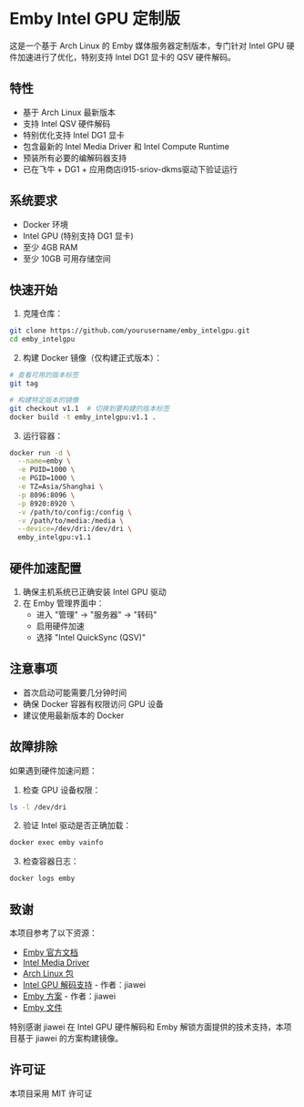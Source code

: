 # Emby Intel GPU 定制版

这是一个基于 Arch Linux 的 Emby 媒体服务器定制版本，专门针对 Intel GPU 硬件加速进行了优化，特别支持 Intel DG1 显卡的 QSV 硬件解码。

## 特性

- 基于 Arch Linux 最新版本
- 支持 Intel QSV 硬件解码
- 特别优化支持 Intel DG1 显卡
- 包含最新的 Intel Media Driver 和 Intel Compute Runtime
- 预装所有必要的编解码器支持
- 已在飞牛 + DG1 + 应用商店i915-sriov-dkms驱动下验证运行

## 系统要求

- Docker 环境
- Intel GPU (特别支持 DG1 显卡)
- 至少 4GB RAM
- 至少 10GB 可用存储空间

## 快速开始

1. 克隆仓库：
```bash
git clone https://github.com/yourusername/emby_intelgpu.git
cd emby_intelgpu
```

2. 构建 Docker 镜像（仅构建正式版本）：
```bash
# 查看可用的版本标签
git tag

# 构建特定版本的镜像
git checkout v1.1  # 切换到要构建的版本标签
docker build -t emby_intelgpu:v1.1 .
```

3. 运行容器：
```bash
docker run -d \
  --name=emby \
  -e PUID=1000 \
  -e PGID=1000 \
  -e TZ=Asia/Shanghai \
  -p 8096:8096 \
  -p 8920:8920 \
  -v /path/to/config:/config \
  -v /path/to/media:/media \
  --device=/dev/dri:/dev/dri \
  emby_intelgpu:v1.1
```

## 硬件加速配置

1. 确保主机系统已正确安装 Intel GPU 驱动
2. 在 Emby 管理界面中：
   - 进入 "管理" -> "服务器" -> "转码"
   - 启用硬件加速
   - 选择 "Intel QuickSync (QSV)"

## 注意事项

- 首次启动可能需要几分钟时间
- 确保 Docker 容器有权限访问 GPU 设备
- 建议使用最新版本的 Docker

## 故障排除

如果遇到硬件加速问题：

1. 检查 GPU 设备权限：
```bash
ls -l /dev/dri
```

2. 验证 Intel 驱动是否正确加载：
```bash
docker exec emby vainfo
```

3. 检查容器日志：
```bash
docker logs emby
```

## 致谢

本项目参考了以下资源：
- [Emby 官方文档](https://github.com/MediaBrowser/Emby.Releases)
- [Intel Media Driver](https://github.com/intel/media-driver)
- [Arch Linux 包](https://archlinux.org/packages/extra/x86_64/emby-server)
- [Intel GPU 解码支持](https://blog.jiawei.xin/?p=1902) - 作者：jiawei
- [Emby 方案](https://blog.jiawei.xin/?p=469) - 作者：jiawei
- [Emby 文件](https://cf.mb6.top/tmp/?dir=emby)

特别感谢 jiawei 在 Intel GPU 硬件解码和 Emby 解锁方面提供的技术支持，本项目基于 jiawei 的方案构建镜像。

## 许可证

本项目采用 MIT 许可证 